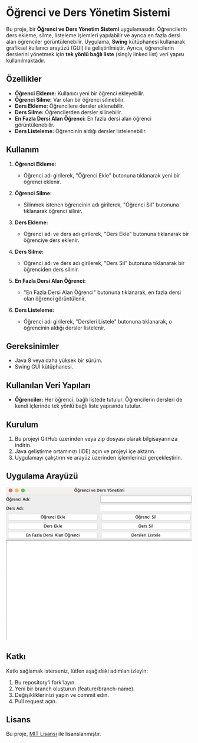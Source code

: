 # Öğrenci ve Ders Yönetim Sistemi

Bu proje, bir **Öğrenci ve Ders Yönetim Sistemi** uygulamasıdır. Öğrencilerin ders ekleme, silme, listeleme işlemleri yapılabilir ve ayrıca en fazla dersi alan öğrenciler görüntülenebilir. Uygulama, **Swing** kütüphanesi kullanarak grafiksel kullanıcı arayüzü (GUI) ile geliştirilmiştir. Ayrıca, öğrencilerin derslerini yönetmek için **tek yönlü bağlı liste** (singly linked list) veri yapısı kullanılmaktadır.

## Özellikler

- **Öğrenci Ekleme:** Kullanıcı yeni bir öğrenci ekleyebilir.
- **Öğrenci Silme:** Var olan bir öğrenci silinebilir.
- **Ders Ekleme:** Öğrencilere dersler eklenebilir.
- **Ders Silme:** Öğrencilerden dersler silinebilir.
- **En Fazla Dersi Alan Öğrenci:** En fazla dersi alan öğrenci görüntülenebilir.
- **Ders Listeleme:** Öğrencinin aldığı dersler listelenebilir.

## Kullanım

1. **Öğrenci Ekleme:**
   - Öğrenci adı girilerek, "Öğrenci Ekle" butonuna tıklanarak yeni bir öğrenci eklenir.
   
2. **Öğrenci Silme:**
   - Silinmek istenen öğrencinin adı girilerek, "Öğrenci Sil" butonuna tıklanarak öğrenci silinir.
   
3. **Ders Ekleme:**
   - Öğrenci adı ve ders adı girilerek, "Ders Ekle" butonuna tıklanarak bir öğrenciye ders eklenir.
   
4. **Ders Silme:**
   - Öğrenci adı ve ders adı girilerek, "Ders Sil" butonuna tıklanarak bir öğrenciden ders silinir.
   
5. **En Fazla Dersi Alan Öğrenci:**
   - "En Fazla Dersi Alan Öğrenci" butonuna tıklanarak, en fazla dersi olan öğrenci görüntülenir.
   
6. **Ders Listeleme:**
   - Öğrenci adı girilerek, "Dersleri Listele" butonuna tıklanarak, o öğrencinin aldığı dersler listelenir.

## Gereksinimler

- Java 8 veya daha yüksek bir sürüm.
- Swing GUI kütüphanesi.

## Kullanılan Veri Yapıları

- **Öğrenciler:** Her öğrenci, bağlı listede tutulur. Öğrencilerin dersleri de kendi içlerinde tek yönlü bağlı liste yapısında tutulur.
  
## Kurulum

1. Bu projeyi GitHub üzerinden veya zip dosyası olarak bilgisayarınıza indirin.
2. Java geliştirme ortamınızı (IDE) açın ve projeyi içe aktarın.
3. Uygulamayı çalıştırın ve arayüz üzerinden işlemlerinizi gerçekleştirin.

## Uygulama Arayüzü

![Öğrenci ve Ders Yönetim Sistemi Arayüzü](https://github.com/firatdemir47/Student-Course-Management-System/blob/23c9a8bb840e2ce407b5644bb734a2ef1f2491fa/Arayu%CC%88z.png)


## Katkı

Katkı sağlamak isterseniz, lütfen aşağıdaki adımları izleyin:

1. Bu repository'i fork'layın.
2. Yeni bir branch oluşturun (feature/branch-name).
3. Değişikliklerinizi yapın ve commit edin.
4. Pull request açın.

## Lisans

Bu proje, [MIT Lisansı](https://opensource.org/licenses/MIT) ile lisanslanmıştır.
